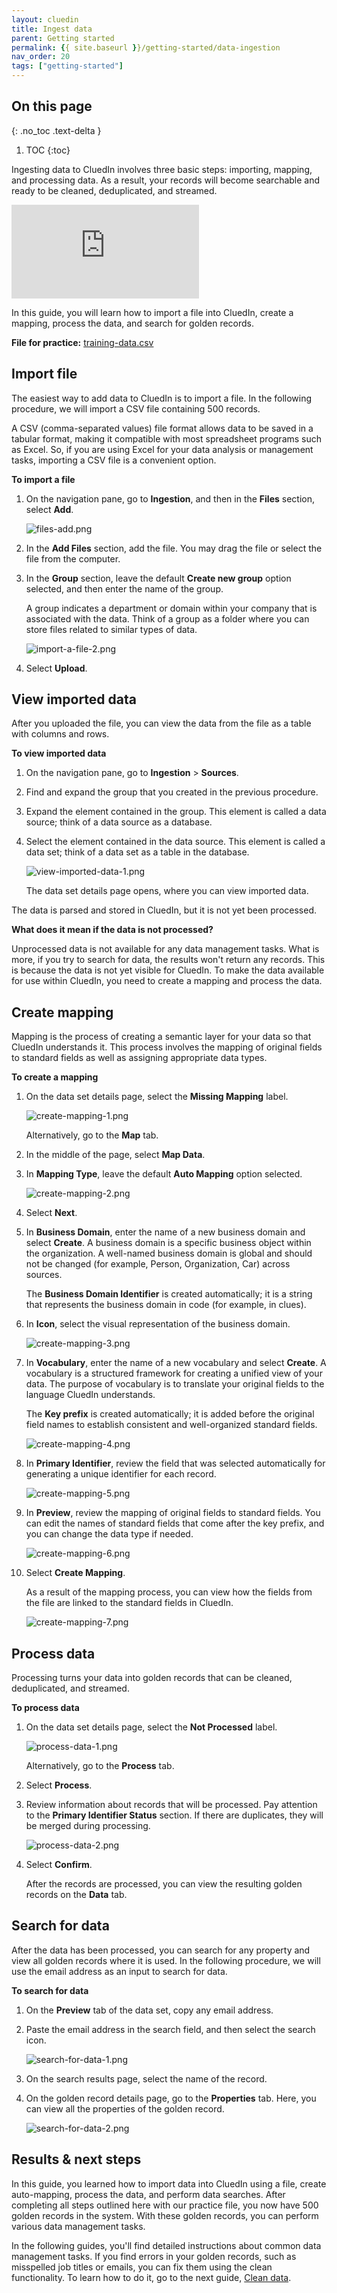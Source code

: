```yaml
---
layout: cluedin
title: Ingest data
parent: Getting started
permalink: {{ site.baseurl }}/getting-started/data-ingestion
nav_order: 20
tags: ["getting-started"]
---
```

## On this page
{: .no_toc .text-delta }
1. TOC
{:toc}

Ingesting data to CluedIn involves three basic steps: importing, mapping, and processing data. As a result, your records will become searchable and ready to be cleaned, deduplicated, and streamed.

<div class="videoFrame">
<iframe src="https://player.vimeo.com/video/843840937?badge=0&amp;autopause=0&amp;player_id=0&amp;app_id=58479" frameborder="0" allow="autoplay; fullscreen; picture-in-picture" allowfullscreen title="Getting started with data ingestion in CluedIn"></iframe>
</div>

In this guide, you will learn how to import a file into CluedIn, create a mapping, process the data, and search for golden records.

**File for practice:** <a href="../../../assets/other/training-data.csv" download>training-data.csv</a>

## Import file

The easiest way to add data to CluedIn is to import a file. In the following procedure, we will import a CSV file containing 500 records.

A CSV (comma-separated values) file format allows data to be saved in a tabular format, making it compatible with most spreadsheet programs such as Excel. So, if you are using Excel for your data analysis or management tasks, importing a CSV file is a convenient option.

**To import a file**

1. On the navigation pane, go to **Ingestion**, and then in the **Files** section, select **Add**.

    ![files-add.png](../../assets/images/getting-started/data-ingestion/files-add.png)

1. In the **Add Files** section, add the file. You may drag the file or select the file from the computer.

1. In the **Group** section, leave the default **Create new group** option selected, and then enter the name of the group.

    A group indicates a department or domain within your company that is associated with the data. Think of a group as a folder where you can store files related to similar types of data.

    ![import-a-file-2.png](../../assets/images/getting-started/data-ingestion/import-a-file-2.png)

1. Select **Upload**.

## View imported data

After you uploaded the file, you can view the data from the file as a table with columns and rows.

**To view imported data**

1. On the navigation pane, go to **Ingestion** > **Sources**.

1. Find and expand the group that you created in the previous procedure.

1. Expand the element contained in the group. This element is called a data source; think of a data source as a database.

1. Select the element contained in the data source. This element is called a data set; think of a data set as a table in the database.

    ![view-imported-data-1.png](../../assets/images/getting-started/data-ingestion/view-imported-data-1.png)

    The data set details page opens, where you can view imported data.

The data is parsed and stored in CluedIn, but it is not yet been processed.

**What does it mean if the data is not processed?**

Unprocessed data is not available for any data management tasks. What is more, if you try to search for data, the results won't return any records. This is because the data is not yet visible for CluedIn. To make the data available for use within CluedIn, you need to create a mapping and process the data.

## Create mapping

Mapping is the process of creating a semantic layer for your data so that CluedIn understands it. This process involves the mapping of original fields to standard fields as well as assigning appropriate data types.

**To create a mapping**

1. On the data set details page, select the **Missing Mapping** label.

    ![create-mapping-1.png](../../assets/images/getting-started/data-ingestion/create-mapping-1.png)

    Alternatively, go to the **Map** tab.

1. In the middle of the page, select **Map Data**.

1. In **Mapping Type**, leave the default **Auto Mapping** option selected.

    ![create-mapping-2.png](../../assets/images/getting-started/data-ingestion/create-mapping-2.png)

1. Select **Next**.

1. In **Business Domain**, enter the name of a new business domain and select **Create**. A business domain is a specific business object within the organization. A well-named business domain is global and should not be changed (for example, Person, Organization, Car) across sources.

    The **Business Domain Identifier** is created automatically; it is a string that represents the business domain in code (for example, in clues).

1. In **Icon**, select the visual representation of the business domain.

    ![create-mapping-3.png](../../assets/images/getting-started/data-ingestion/create-mapping-3.png)

1. In **Vocabulary**, enter the name of a new vocabulary and select **Create**. A vocabulary is a structured framework for creating a unified view of your data. The purpose of vocabulary is to translate your original fields to the language CluedIn understands.

    The **Key prefix** is created automatically; it is added before the original field names to establish consistent and well-organized standard fields.

    ![create-mapping-4.png](../../assets/images/getting-started/data-ingestion/create-mapping-4.png)

1. In **Primary Identifier**, review the field that was selected automatically for generating a unique identifier for each record.

    ![create-mapping-5.png](../../assets/images/getting-started/data-ingestion/create-mapping-5.png)

1. In **Preview**, review the mapping of original fields to standard fields. You can edit the names of standard fields that come after the key prefix, and you can change the data type if needed.

    ![create-mapping-6.png](../../assets/images/getting-started/data-ingestion/create-mapping-6.png)

 1. Select **Create Mapping**.

    As a result of the mapping process, you can view how the fields from the file are linked to the standard fields in CluedIn.

    ![create-mapping-7.png](../../assets/images/getting-started/data-ingestion/create-mapping-7.png)

## Process data

Processing turns your data into golden records that can be cleaned, deduplicated, and streamed.

**To process data**

1. On the data set details page, select the **Not Processed** label.

    ![process-data-1.png](../../assets/images/getting-started/data-ingestion/process-data-1.png)

    Alternatively, go to the **Process** tab.

1. Select **Process**.

1. Review information about records that will be processed. Pay attention to the **Primary Identifier Status** section. If there are duplicates, they will be merged during processing.

    ![process-data-2.png](../../assets/images/getting-started/data-ingestion/process-data-2.png)

1. Select **Confirm**.

    After the records are processed, you can view the resulting golden records on the **Data** tab.

## Search for data

After the data has been processed, you can search for any property and view all golden records where it is used. In the following procedure, we will use the email address as an input to search for data.

**To search for data**

1. On the **Preview** tab of the data set, copy any email address.

1. Paste the email address in the search field, and then select the search icon.

    ![search-for-data-1.png](../../assets/images/getting-started/data-ingestion/search-for-data-1.png)

1. On the search results page, select the name of the record.

1. On the golden record details page, go to the **Properties** tab. Here, you can view all the properties of the golden record.

    ![search-for-data-2.png](../../assets/images/getting-started/data-ingestion/search-for-data-2.png)

## Results & next steps

In this guide, you learned how to import data into CluedIn using a file, create auto-mapping, process the data, and perform data searches. After completing all steps outlined here with our practice file, you now have 500 golden records in the system. With these golden records, you can perform various data management tasks.

In the following guides, you'll find detailed instructions about common data management tasks. If you find errors in your golden records, such as misspelled job titles or emails, you can fix them using the clean functionality. To learn how to do it, go to the next guide, [Clean data](/getting-started/manual-data-cleaning).
